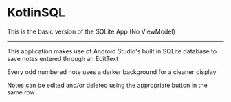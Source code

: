 # KotlinSQL

This is the basic version of the SQLite App (No ViewModel)

*****************************************************************************************************************

This application makes use of Android Studio's built in SQLite database to save notes entered through an EditText 

Every odd numbered note uses a darker background for a cleaner display

Notes can be edited and/or deleted using the appropriate button in the same row
